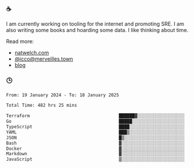 ### ☕

I am currently working on tooling for the internet and promoting SRE. I am also writing some books and hoarding some data. I like thinking about time. 

Read more:

 - [natwelch.com](https://natwelch.com)
 - [@icco@merveilles.town](https://merveilles.town/@icco)
 - [blog](https://writing.natwelch.com)

### 🕒

<!--START_SECTION:waka-->

```txt
From: 19 January 2024 - To: 18 January 2025

Total Time: 482 hrs 25 mins

Terraform                                  ██████▓░░░░░░░░░░░░░░░░░░   26.41 %
Go                                         █████░░░░░░░░░░░░░░░░░░░░   20.11 %
TypeScript                                 ████░░░░░░░░░░░░░░░░░░░░░   15.76 %
YAML                                       ███▒░░░░░░░░░░░░░░░░░░░░░   13.39 %
JSON                                       █▒░░░░░░░░░░░░░░░░░░░░░░░   04.91 %
Bash                                       ▓░░░░░░░░░░░░░░░░░░░░░░░░   03.06 %
Docker                                     ▓░░░░░░░░░░░░░░░░░░░░░░░░   02.58 %
Markdown                                   ▓░░░░░░░░░░░░░░░░░░░░░░░░   02.24 %
JavaScript                                 ▒░░░░░░░░░░░░░░░░░░░░░░░░   01.94 %
```

<!--END_SECTION:waka-->
